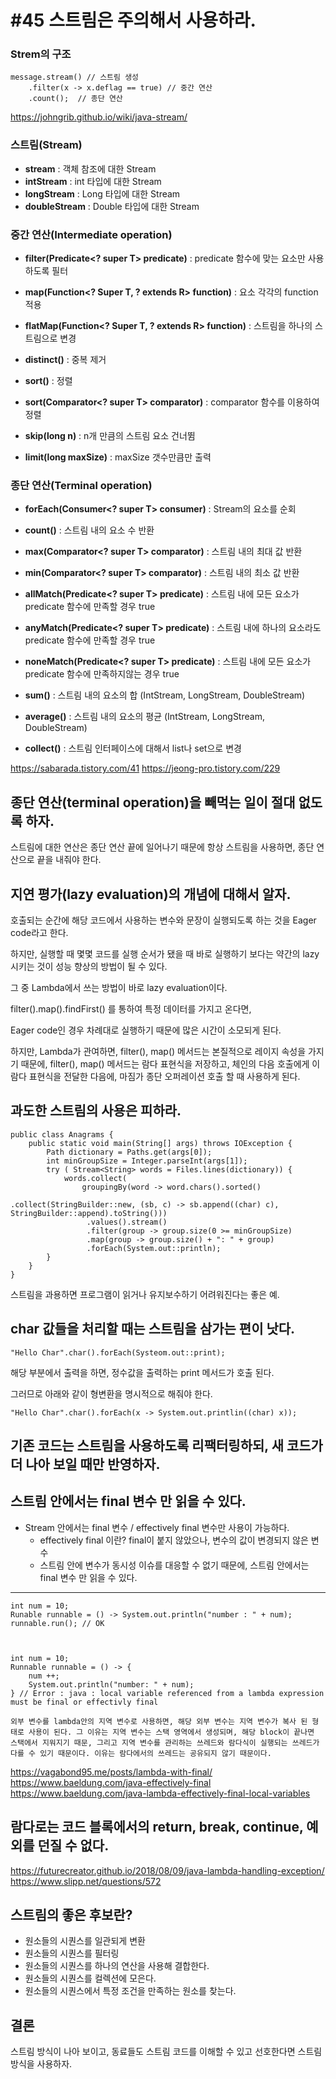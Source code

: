 
# #45 스트림은 주의해서 사용하라.



### Strem의 구조

    message.stream() // 스트림 생성
	    .filter(x -> x.deflag == true) // 중간 연산
	    .count();  // 종단 연산
  
  https://johngrib.github.io/wiki/java-stream/

### 스트림(Stream)

- **stream** : 객체 참조에 대한 Stream
- **intStream** : int 타입에 대한 Stream
- **longStream** : Long 타입에 대한 Stream
- **doubleStream** : Double 타입에 대한 Stream 

### 중간 연산(Intermediate operation)

-   **filter(Predicate<? super T> predicate)**  : predicate 함수에 맞는 요소만 사용하도록 필터
    
-   **map(Function<? Super T, ? extends R> function)**  : 요소 각각의 function 적용
    
-   **flatMap(Function<? Super T, ? extends R> function)**  : 스트림을 하나의 스트림으로 변경
    
-   **distinct()**  : 중복 제거
    
-   **sort()**  : 정렬 
    
-   **sort(Comparator<? super T> comparator)**  : comparator 함수를 이용하여 정렬
    
-   **skip(long n)**  : n개 만큼의 스트림 요소 건너뜀
    
-   **limit(long maxSize)**  : maxSize 갯수만큼만 출력

### 종단 연산(Terminal operation)

-   **forEach(Consumer<? super T> consumer)**  : Stream의 요소를 순회
    
-   **count()**  : 스트림 내의 요소 수 반환
    
-   **max(Comparator<? super T> comparator)**  : 스트림 내의 최대 값 반환
    
-   **min(Comparator<? super T> comparator)**  : 스트림 내의 최소 값 반환
    
-   **allMatch(Predicate<? super T> predicate)**  : 스트림 내에 모든 요소가 predicate 함수에 만족할 경우 true
    
-   **anyMatch(Predicate<? super T> predicate)**  : 스트림 내에 하나의 요소라도 predicate 함수에 만족할 경우 true
    
-   **noneMatch(Predicate<? super T> predicate)**  : 스트림 내에 모든 요소가 predicate 함수에 만족하지않는 경우 true
    
-   **sum()**  : 스트림 내의 요소의 합 (IntStream, LongStream, DoubleStream)
    
-   **average()**  : 스트림 내의 요소의 평균 (IntStream, LongStream, DoubleStream)
-  **collect()** :  스트림 인터페이스에 대해서 list나 set으로 변경 

https://sabarada.tistory.com/41
https://jeong-pro.tistory.com/229

## 종단 연산(terminal operation)을 빼먹는 일이 절대 없도록 하자.

스트림에 대한 연산은 종단 연산 끝에 일어나기 때문에 항상 스트림을 사용하면, 종단 연산으로 끝을 내줘야 한다.

## 지연 평가(lazy evaluation)의 개념에 대해서 알자.

호출되는 순간에 해당 코드에서 사용하는 변수와 문장이 실행되도록 하는 것을 Eager code라고 한다.

하지만, 실행할 때 몇몇 코드를 실행 순서가 됐을 때 바로 실행하기 보다는 약간의 lazy 시키는 것이 성능 향상의 방법이 될 수 있다.

그 중 Lambda에서 쓰는 방법이 바로 lazy evaluation이다.

filter().map().findFirst() 를 통하여 특정 데이터를 가지고 온다면,

Eager code인 경우 차례대로 실행하기 때문에 많은 시간이 소모되게 된다.

하지만, Lambda가 관여하면, filter(), map() 메서드는 본질적으로 레이지 속성을 가지기 때문에,  filter(), map() 메서드는 람다 표현식을 저장하고, 체인의 다음 호출에게 이 람다 표현식을 전달한 다음에, 마짐가 종단 오퍼레이션 호출 할 때 사용하게 된다.

  

## 과도한 스트림의 사용은 피하라.

    public class Anagrams {
	    public static void main(String[] args) throws IOException {
		    Path dictionary = Paths.get(args[0]);
		    int minGroupSize = Integer.parseInt(args[1]);
		    try ( Stream<String> words = Files.lines(dictionary)) {
			    words.collect(
				    groupingBy(word -> word.chars().sorted()
												    .collect(StringBuilder::new, (sb, c) -> sb.append((char) c), StringBuilder::append).toString()))
					 .values().stream()
					 .filter(group -> group.size(0 >= minGroupSize)
					 .map(group -> group.size() + ": " + group)
					 .forEach(System.out::println);
		    }
	    }
    }


스트림을 과용하면 프로그램이 읽거나  유지보수하기 어려워진다는 좋은 예.


## char 값들을 처리할 때는 스트림을 삼가는 편이 낫다.

    "Hello Char".char().forEach(Systeom.out::print);
해당 부분에서 출력을 하면, 정수값을 출력하는 print 메서드가 호출 된다.

그러므로 아래와 같이 형변환을 명시적으로 해줘야 한다.

    "Hello Char".char().forEach(x -> System.out.printlin((char) x));

## 기존 코드는 스트림을 사용하도록 리팩터링하되, 새 코드가 더 나아 보일 때만 반영하자.

## 스트림 안에서는 final 변수 만 읽을 수 있다.
- Stream 안에서는 final 변수 / effectively final 변수만 사용이 가능하다.
	- effectively final 이란? final이 붙지 않았으나, 변수의 값이 변경되지 않은 변수
	- 스트림 안에 변수가 동시성 이슈를 대응할 수 없기 때문에, 스트림 안에서는 final 변수 만 읽을 수 있다.
- ---
    int num = 10;
    Runable runnable = () -> System.out.println("number : " + num);
    runnable.run(); // OK
     


    int num = 10;
    Runnable runnable = () -> {
	    num ++;
	    System.out.println("number: " + num);
	} // Error : java : local variable referenced from a lambda expression must be final or effectivly final

`외부 변수를 lambda안의 지역 변수로 사용하면, 해당 외부 변수는 지역 변수가 복사 된 형태로 사용이 된다. 그 이유는 지역 변수는 스택 영역에서 생성되며, 해당 block이 끝나면 스택에서 지워지기 때문, 그리고 지역 변수를 관리하는 쓰레드와 람다식이 실행되는 쓰레드가 다를 수 있기 때문이다. 이유는 람다에서의 쓰레드는 공유되지 않기 때문이다.`

https://vagabond95.me/posts/lambda-with-final/
https://www.baeldung.com/java-effectively-final
https://www.baeldung.com/java-lambda-effectively-final-local-variables

## 람다로는 코드 블록에서의 return, break, continue, 예외를 던질 수 없다.

https://futurecreator.github.io/2018/08/09/java-lambda-handling-exception/
https://www.slipp.net/questions/572

## 스트림의 좋은 후보란?

- 원소들의 시퀀스를 일관되게 변환
- 원소들의 시퀀스를 필터링
- 원소들의 시퀀스를 하나의 연산을 사용해 결합한다.
- 원소들의 시퀀스를 컬렉션에 모은다.
- 원소들의 시퀀스에서 특정 조건을 만족하는 원소를 찾는다.

## 결론

스트림 방식이 나아 보이고, 동료들도 스트림 코드를 이해할 수 있고 선호한다면 스트림 방식을 사용하자.

